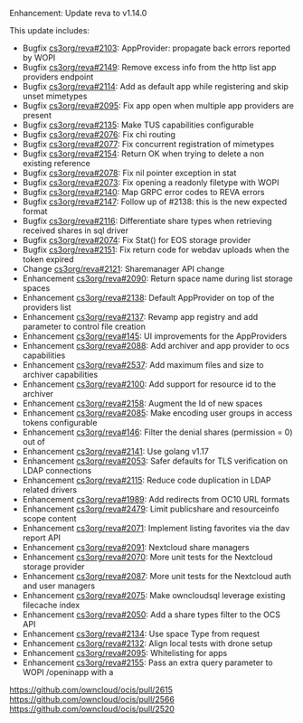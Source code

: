 Enhancement: Update reva to v1.14.0

This update includes:


 * Bugfix [cs3org/reva#2103](https://github.com/cs3org/reva/pull/2103): AppProvider: propagate back errors reported by WOPI
 * Bugfix [cs3org/reva#2149](https://github.com/cs3org/reva/pull/2149): Remove excess info from the http list app providers endpoint
 * Bugfix [cs3org/reva#2114](https://github.com/cs3org/reva/pull/2114): Add as default app while registering and skip unset mimetypes
 * Bugfix [cs3org/reva#2095](https://github.com/cs3org/reva/pull/2095): Fix app open when multiple app providers are present
 * Bugfix [cs3org/reva#2135](https://github.com/cs3org/reva/pull/2135): Make TUS capabilities configurable
 * Bugfix [cs3org/reva#2076](https://github.com/cs3org/reva/pull/2076): Fix chi routing
 * Bugfix [cs3org/reva#2077](https://github.com/cs3org/reva/pull/2077): Fix concurrent registration of mimetypes
 * Bugfix [cs3org/reva#2154](https://github.com/cs3org/reva/pull/2154): Return OK when trying to delete a non existing reference
 * Bugfix [cs3org/reva#2078](https://github.com/cs3org/reva/pull/2078): Fix nil pointer exception in stat
 * Bugfix [cs3org/reva#2073](https://github.com/cs3org/reva/pull/2073): Fix opening a readonly filetype with WOPI
 * Bugfix [cs3org/reva#2140](https://github.com/cs3org/reva/pull/2140): Map GRPC error codes to REVA errors
 * Bugfix [cs3org/reva#2147](https://github.com/cs3org/reva/pull/2147): Follow up of #2138: this is the new expected format
 * Bugfix [cs3org/reva#2116](https://github.com/cs3org/reva/pull/2116): Differentiate share types when retrieving received shares in sql driver
 * Bugfix [cs3org/reva#2074](https://github.com/cs3org/reva/pull/2074): Fix Stat() for EOS storage provider
 * Bugfix [cs3org/reva#2151](https://github.com/cs3org/reva/pull/2151): Fix return code for webdav uploads when the token expired
 * Change [cs3org/reva#2121](https://github.com/cs3org/reva/pull/2121): Sharemanager API change
 * Enhancement [cs3org/reva#2090](https://github.com/cs3org/reva/pull/2090): Return space name during list storage spaces
 * Enhancement [cs3org/reva#2138](https://github.com/cs3org/reva/pull/2138): Default AppProvider on top of the providers list
 * Enhancement [cs3org/reva#2137](https://github.com/cs3org/reva/pull/2137): Revamp app registry and add parameter to control file creation
 * Enhancement [cs3org/reva#145](https://github.com/cs3org/reva/pull/2137): UI improvements for the AppProviders
 * Enhancement [cs3org/reva#2088](https://github.com/cs3org/reva/pull/2088): Add archiver and app provider to ocs capabilities
 * Enhancement [cs3org/reva#2537](https://github.com/cs3org/reva/pull/2537): Add maximum files and size to archiver capabilities
 * Enhancement [cs3org/reva#2100](https://github.com/cs3org/reva/pull/2100): Add support for resource id to the archiver
 * Enhancement [cs3org/reva#2158](https://github.com/cs3org/reva/pull/2158): Augment the Id of new spaces
 * Enhancement [cs3org/reva#2085](https://github.com/cs3org/reva/pull/2085): Make encoding user groups in access tokens configurable
 * Enhancement [cs3org/reva#146](https://github.com/cs3org/reva/pull/146): Filter the denial shares (permission = 0) out of
 * Enhancement [cs3org/reva#2141](https://github.com/cs3org/reva/pull/2141): Use golang v1.17
 * Enhancement [cs3org/reva#2053](https://github.com/cs3org/reva/pull/2053): Safer defaults for TLS verification on LDAP connections
 * Enhancement [cs3org/reva#2115](https://github.com/cs3org/reva/pull/2115): Reduce code duplication in LDAP related drivers
 * Enhancement [cs3org/reva#1989](https://github.com/cs3org/reva/pull/1989): Add redirects from OC10 URL formats
 * Enhancement [cs3org/reva#2479](https://github.com/cs3org/reva/pull/2479): Limit publicshare and resourceinfo scope content
 * Enhancement [cs3org/reva#2071](https://github.com/cs3org/reva/pull/2071): Implement listing favorites via the dav report API
 * Enhancement [cs3org/reva#2091](https://github.com/cs3org/reva/pull/2091): Nextcloud share managers
 * Enhancement [cs3org/reva#2070](https://github.com/cs3org/reva/pull/2070): More unit tests for the Nextcloud storage provider
 * Enhancement [cs3org/reva#2087](https://github.com/cs3org/reva/pull/2087): More unit tests for the Nextcloud auth and user managers
 * Enhancement [cs3org/reva#2075](https://github.com/cs3org/reva/pull/2075): Make owncloudsql leverage existing filecache index
 * Enhancement [cs3org/reva#2050](https://github.com/cs3org/reva/pull/2050): Add a share types filter to the OCS API
 * Enhancement [cs3org/reva#2134](https://github.com/cs3org/reva/pull/2134): Use space Type from request
 * Enhancement [cs3org/reva#2132](https://github.com/cs3org/reva/pull/2132): Align local tests with drone setup
 * Enhancement [cs3org/reva#2095](https://github.com/cs3org/reva/pull/2095): Whitelisting for apps
 * Enhancement [cs3org/reva#2155](https://github.com/cs3org/reva/pull/2155): Pass an extra query parameter to WOPI /openinapp with a

https://github.com/owncloud/ocis/pull/2615
https://github.com/owncloud/ocis/pull/2566
https://github.com/owncloud/ocis/pull/2520
